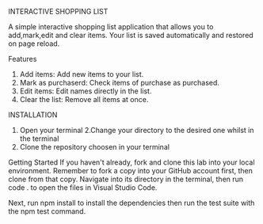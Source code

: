 INTERACTIVE SHOPPING LIST

A simple interactive shopping list application that allows you to add,mark,edit and clear items. Your list is saved automatically and restored on page reload.

Features
 1. Add items: Add new items to your list.
 2. Mark as purchaserd: Check items of purchase as purchased.
 3. Edit items: Edit names directly in the list.
 4. Clear the list: Remove all items at once.

 INSTALLATION
 1. Open your terminal
 2.Change your directory to the desired one whilst in the terminal
 3. Clone the repository choosen in your terminal

Getting Started
If you haven't already, fork and clone this lab into your local environment. Remember to fork a copy into your GitHub account first, then clone from that copy. Navigate into its directory in the terminal, then run code . to open the files in Visual Studio Code.

Next, run npm install to install the dependencies then run the test suite with the npm test command.
